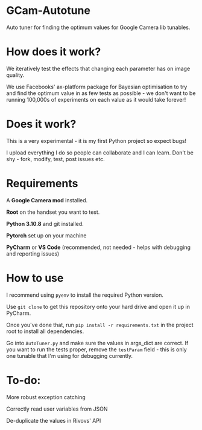 # GCam-Autotune

Auto tuner for finding the optimum values for Google Camera lib tunables.

# How does it work?

We iteratively test the effects that changing each parameter has on image quality.

We use Facebooks' ax-platform package for Bayesian optimisation to try and find the optimum value in as few tests as 
possible - we don't want to be running 100,000s of experiments on each value as it would take forever!

# Does it work?

This is a very experimental - it is my first Python project so expect bugs!

I upload everything I do so people can collaborate and I can learn. Don't be shy - fork, modify, test, post issues etc.

# Requirements

A **Google Camera mod** installed.

**Root** on the handset you want to test.

**Python 3.10.8** and git installed.

**Pytorch** set up on your machine

**PyCharm** or **VS Code** (recommended, not needed - helps with debugging and reporting issues)

# How to use

I recommend using `pyenv` to install the required Python version.

Use `git clone` to get this repository onto your hard drive and open it up in PyCharm.

Once you've done that, run `pip install -r requirements.txt` in the project root to install all dependencies.

Go into `AutoTuner.py` and make sure the values in args_dict are correct. If you want to run the tests proper, remove
the `testParam` field - this is only one tunable that I'm using for debugging currently.


# To-do:

More robust exception catching

Correctly read user variables from JSON

De-duplicate the values in Rivovs' API